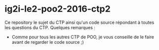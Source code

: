 # ig2i-le2-poo2-2016-ctp2

Ce repository le sujet du CTP ainsi qu'un code source répondant à toutes les questions du CTP. Quelques remarques :
* Comme pour tous les autres CTP de POO, je vous conseille de le faire avant de regarder le code source ;)
